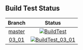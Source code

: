 ## Build Test Status
|Branch|Status|
|:---:|:---:|
| [master](https://github.com/Souto-Naitou/PG3/tree/master) |[![BuildTest](https://github.com/Souto-Naitou/PG3/actions/workflows/ReleaseBuildTest.yml/badge.svg)](https://github.com/Souto-Naitou/PG3/actions/workflows/ReleaseBuildTest.yml)|
| [03_01](https://github.com/Souto-Naitou/PG3/tree/03_01) | [![BuildTest_03_01](https://github.com/Souto-Naitou/PG3/actions/workflows/03_01.yml/badge.svg)](https://github.com/Souto-Naitou/PG3/actions/workflows/03_01.yml) |
